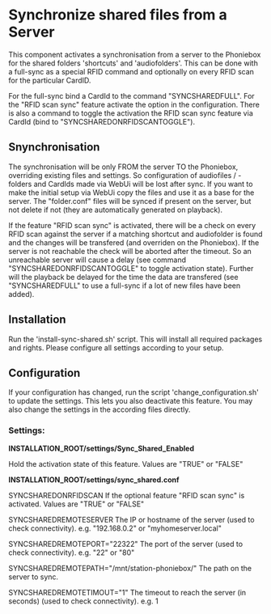 # Synchronize shared files from a Server

This component activates a synchronisation from a server to the Phoniebox for the shared folders 'shortcuts' and 'audiofolders'.
This can be done with a full-sync as a special RFID command and optionally on every RFID scan for the particular CardID.

For the full-sync bind a CardId to the command "SYNCSHAREDFULL".
For the "RFID scan sync" feature activate the option in the configuration. There is also a command to toggle the activation the RFID scan sync feature via CardId (bind to "SYNCSHAREDONRFIDSCANTOGGLE").

## Snynchronisation

The synchronisation will be only FROM the server TO the Phoniebox, overriding existing files and settings. So configuration of audiofiles / -folders and CardIds made via WebUi will be lost after sync.
If you want to make the initial setup via WebUi copy the files and use it as a base for the server.
The "folder.conf" files will be synced if present on the server, but not delete if not (they are automatically generated on playback).

If the feature "RFID scan sync" is activated, there will be a check on every RFID scan against the server if a matching shortcut and audiofolder is found and the changes will be transfered (and overriden on the Phoniebox).
If the server is not reachable the check will be aborted after the timeout. So an unreachable server will cause a delay (see command "SYNCSHAREDONRFIDSCANTOGGLE" to toggle activation state). 
Further will the playback be delayed for the time the data are transfered (see "SYNCSHAREDFULL" to use a full-sync if a lot of new files have been added).


## Installation

Run the 'install-sync-shared.sh' script. This will install all required packages and rights.
Please configure all settings according to your setup.


## Configuration

If your configuration has changed, run the script 'change_configuration.sh' to update the settings. This lets you also deactivate this feature.
You may also change the settings in the according files directly.

### Settings:

**INSTALLATION_ROOT/settings/Sync_Shared_Enabled**

Hold the activation state of this feature. Values are "TRUE" or "FALSE"


**INSTALLATION_ROOT/settings/sync_shared.conf**

SYNCSHAREDONRFIDSCAN
If the optional feature "RFID scan sync" is activated. Values are "TRUE" or "FALSE"

SYNCSHAREDREMOTESERVER
The IP or hostname of the server (used to check connectivity). e.g. "192.168.0.2" or "myhomeserver.local"

SYNCSHAREDREMOTEPORT="22322"
The port of the server (used to check connectivity). e.g. "22" or "80"

SYNCSHAREDREMOTEPATH="/mnt/station-phoniebox/"
The path on the server to sync. 

SYNCSHAREDREMOTETIMOUT="1"
The timeout to reach the server (in seconds) (used to check connectivity). e.g. 1
